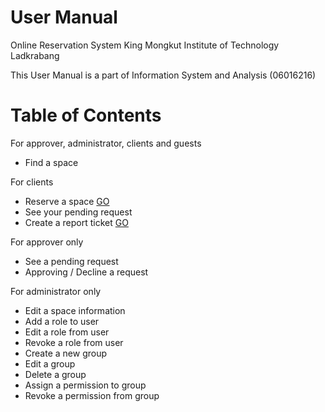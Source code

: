 # User Manual

Online Reservation System King Mongkut Institute of Technology Ladkrabang

This User Manual is a part of 
Information System and Analysis (06016216)

# Table of Contents
For approver, administrator, clients and guests
* Find a space

For clients
* Reserve a space [GO](http://pandoc.nyancode.io/#/Manual/reserve-space)
* See your pending request
* Create a report ticket [GO](http://pandoc.nyancode.io/#/Manual/client/create_report)

For approver only
* See a pending request
* Approving / Decline a request

For administrator only
* Edit a space information
* Add a role to user
* Edit a role from user
* Revoke a role from user
* Create a new group
* Edit a group
* Delete a group
* Assign a permission to group
* Revoke a permission from group
